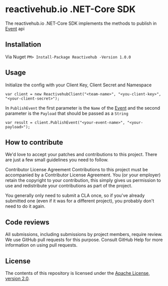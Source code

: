 # reactivehub.io .NET-Core SDK

The reactivehub.io .NET-Core SDK implements the methods to publish in [Event](https://docs.reactivehub.io/guide/events) api

## Installation

Via Nuget
``` PM> Install-Package Reactivehub -Version 1.0.0 ```

## Usage

Initialize the config with your Client Key, Client Secret and Namespace

```
var client = new ReactivehubClient("<team-name>", "<you-client-key>", "<your-client-secret>");
```

In ```PublishEvent``` the first parameter is the ```Name``` of the [Event](https://docs.reactivehub.io/guide/events) and the second parameter is the ```Payload``` that should be passed as a ```String```

```
var result = client.PublishEvent("<your-event-name>", "<your-payload>");

```

## How to contribute
We'd love to accept your patches and contributions to this project. There are just a few small guidelines you need to follow.

Contributor License Agreement
Contributions to this project must be accompanied by a Contributor License Agreement. You (or your employer) retain the copyright to your contribution, this simply gives us permission to use and redistribute your contributions as part of the project.

You generally only need to submit a CLA once, so if you've already submitted one (even if it was for a different project), you probably don't need to do it again.

## Code reviews
All submissions, including submissions by project members, require review. We use GitHub pull requests for this purpose. Consult GitHub Help for more information on using pull requests.

## License

The contents of this repository is licensed under the
[Apache License, version 2.0](http://www.apache.org/licenses/LICENSE-2.0).



